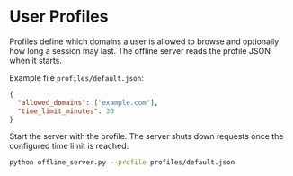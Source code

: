 # User Profiles

Profiles define which domains a user is allowed to browse and optionally how long a session may last. The offline server reads the profile JSON when it starts.

Example file `profiles/default.json`:

```json
{
  "allowed_domains": ["example.com"],
  "time_limit_minutes": 30
}
```

Start the server with the profile. The server shuts down requests once the
configured time limit is reached:

```bash
python offline_server.py --profile profiles/default.json
```
